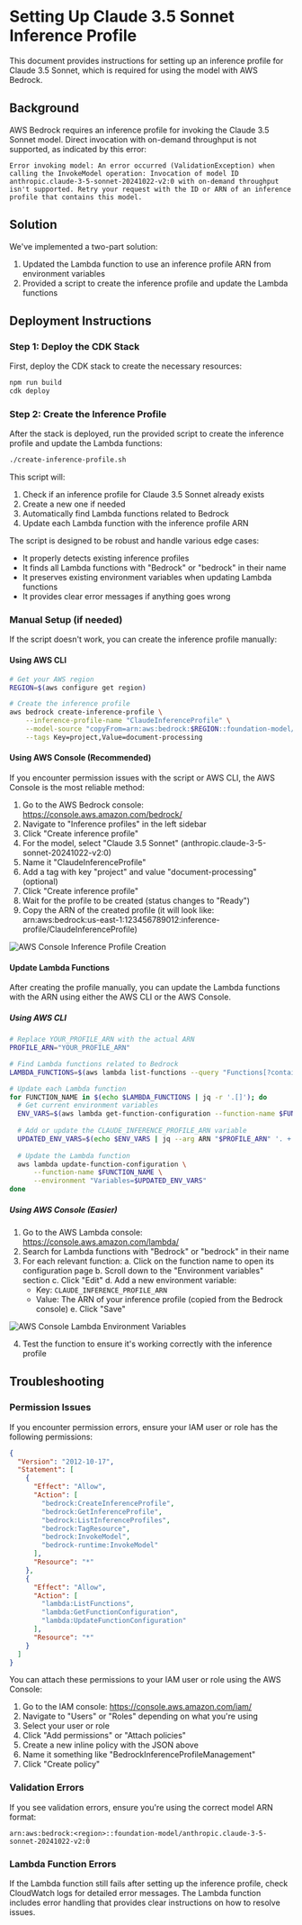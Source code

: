 # Setting Up Claude 3.5 Sonnet Inference Profile

This document provides instructions for setting up an inference profile for Claude 3.5 Sonnet, which is required for using the model with AWS Bedrock.

## Background

AWS Bedrock requires an inference profile for invoking the Claude 3.5 Sonnet model. Direct invocation with on-demand throughput is not supported, as indicated by this error:

```
Error invoking model: An error occurred (ValidationException) when calling the InvokeModel operation: Invocation of model ID anthropic.claude-3-5-sonnet-20241022-v2:0 with on-demand throughput isn't supported. Retry your request with the ID or ARN of an inference profile that contains this model.
```

## Solution

We've implemented a two-part solution:

1. Updated the Lambda function to use an inference profile ARN from environment variables
2. Provided a script to create the inference profile and update the Lambda functions

## Deployment Instructions

### Step 1: Deploy the CDK Stack

First, deploy the CDK stack to create the necessary resources:

```bash
npm run build
cdk deploy
```

### Step 2: Create the Inference Profile

After the stack is deployed, run the provided script to create the inference profile and update the Lambda functions:

```bash
./create-inference-profile.sh
```

This script will:
1. Check if an inference profile for Claude 3.5 Sonnet already exists
2. Create a new one if needed
3. Automatically find Lambda functions related to Bedrock
4. Update each Lambda function with the inference profile ARN

The script is designed to be robust and handle various edge cases:
- It properly detects existing inference profiles
- It finds all Lambda functions with "Bedrock" or "bedrock" in their name
- It preserves existing environment variables when updating Lambda functions
- It provides clear error messages if anything goes wrong

### Manual Setup (if needed)

If the script doesn't work, you can create the inference profile manually:

#### Using AWS CLI

```bash
# Get your AWS region
REGION=$(aws configure get region)

# Create the inference profile
aws bedrock create-inference-profile \
    --inference-profile-name "ClaudeInferenceProfile" \
    --model-source "copyFrom=arn:aws:bedrock:$REGION::foundation-model/anthropic.claude-3-5-sonnet-20241022-v2:0" \
    --tags Key=project,Value=document-processing
```

#### Using AWS Console (Recommended)

If you encounter permission issues with the script or AWS CLI, the AWS Console is the most reliable method:

1. Go to the AWS Bedrock console: https://console.aws.amazon.com/bedrock/
2. Navigate to "Inference profiles" in the left sidebar
3. Click "Create inference profile"
4. For the model, select "Claude 3.5 Sonnet" (anthropic.claude-3-5-sonnet-20241022-v2:0)
5. Name it "ClaudeInferenceProfile"
6. Add a tag with key "project" and value "document-processing" (optional)
7. Click "Create inference profile"
8. Wait for the profile to be created (status changes to "Ready")
9. Copy the ARN of the created profile (it will look like: arn:aws:bedrock:us-east-1:123456789012:inference-profile/ClaudeInferenceProfile)

![AWS Console Inference Profile Creation](https://docs.aws.amazon.com/images/bedrock/latest/userguide/images/inference-profiles/create-inference-profile.png)

#### Update Lambda Functions

After creating the profile manually, you can update the Lambda functions with the ARN using either the AWS CLI or the AWS Console.

##### Using AWS CLI

```bash
# Replace YOUR_PROFILE_ARN with the actual ARN
PROFILE_ARN="YOUR_PROFILE_ARN"

# Find Lambda functions related to Bedrock
LAMBDA_FUNCTIONS=$(aws lambda list-functions --query "Functions[?contains(FunctionName, 'Bedrock') || contains(FunctionName, 'bedrock')].FunctionName" --output json)

# Update each Lambda function
for FUNCTION_NAME in $(echo $LAMBDA_FUNCTIONS | jq -r '.[]'); do
  # Get current environment variables
  ENV_VARS=$(aws lambda get-function-configuration --function-name $FUNCTION_NAME --query "Environment.Variables" --output json)
  
  # Add or update the CLAUDE_INFERENCE_PROFILE_ARN variable
  UPDATED_ENV_VARS=$(echo $ENV_VARS | jq --arg ARN "$PROFILE_ARN" '. + {"CLAUDE_INFERENCE_PROFILE_ARN": $ARN}')
  
  # Update the Lambda function
  aws lambda update-function-configuration \
      --function-name $FUNCTION_NAME \
      --environment "Variables=$UPDATED_ENV_VARS"
done
```

##### Using AWS Console (Easier)

1. Go to the AWS Lambda console: https://console.aws.amazon.com/lambda/
2. Search for Lambda functions with "Bedrock" or "bedrock" in their name
3. For each relevant function:
   a. Click on the function name to open its configuration page
   b. Scroll down to the "Environment variables" section
   c. Click "Edit"
   d. Add a new environment variable:
      - Key: `CLAUDE_INFERENCE_PROFILE_ARN`
      - Value: The ARN of your inference profile (copied from the Bedrock console)
   e. Click "Save"

![AWS Console Lambda Environment Variables](https://docs.aws.amazon.com/images/lambda/latest/dg/images/console-env.png)

4. Test the function to ensure it's working correctly with the inference profile

## Troubleshooting

### Permission Issues

If you encounter permission errors, ensure your IAM user or role has the following permissions:

```json
{
  "Version": "2012-10-17",
  "Statement": [
    {
      "Effect": "Allow",
      "Action": [
        "bedrock:CreateInferenceProfile",
        "bedrock:GetInferenceProfile",
        "bedrock:ListInferenceProfiles",
        "bedrock:TagResource",
        "bedrock:InvokeModel",
        "bedrock-runtime:InvokeModel"
      ],
      "Resource": "*"
    },
    {
      "Effect": "Allow",
      "Action": [
        "lambda:ListFunctions",
        "lambda:GetFunctionConfiguration",
        "lambda:UpdateFunctionConfiguration"
      ],
      "Resource": "*"
    }
  ]
}
```

You can attach these permissions to your IAM user or role using the AWS Console:

1. Go to the IAM console: https://console.aws.amazon.com/iam/
2. Navigate to "Users" or "Roles" depending on what you're using
3. Select your user or role
4. Click "Add permissions" or "Attach policies"
5. Create a new inline policy with the JSON above
6. Name it something like "BedrockInferenceProfileManagement"
7. Click "Create policy"

### Validation Errors

If you see validation errors, ensure you're using the correct model ARN format:

```
arn:aws:bedrock:<region>::foundation-model/anthropic.claude-3-5-sonnet-20241022-v2:0
```

### Lambda Function Errors

If the Lambda function still fails after setting up the inference profile, check CloudWatch logs for detailed error messages. The Lambda function includes error handling that provides clear instructions on how to resolve issues.